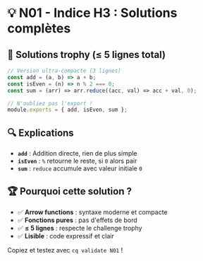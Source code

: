# 💡 N01 - Indice H3 : Solutions complètes

## 🎯 Solutions trophy (≤ 5 lignes total)

```javascript
// Version ultra-compacte (3 lignes)
const add = (a, b) => a + b;
const isEven = (n) => n % 2 === 0;
const sum = (arr) => arr.reduce((acc, val) => acc + val, 0);

// N'oubliez pas l'export !
module.exports = { add, isEven, sum };
```

## 🔍 Explications
- **`add`** : Addition directe, rien de plus simple
- **`isEven`** : `%` retourne le reste, si `0` alors pair
- **`sum`** : `reduce` accumule avec valeur initiale `0`

## 🏆 Pourquoi cette solution ?
- ✅ **Arrow functions** : syntaxe moderne et compacte
- ✅ **Fonctions pures** : pas d'effets de bord
- ✅ **≤ 5 lignes** : respecte le challenge trophy
- ✅ **Lisible** : code expressif et clair

Copiez et testez avec `cq validate N01` !